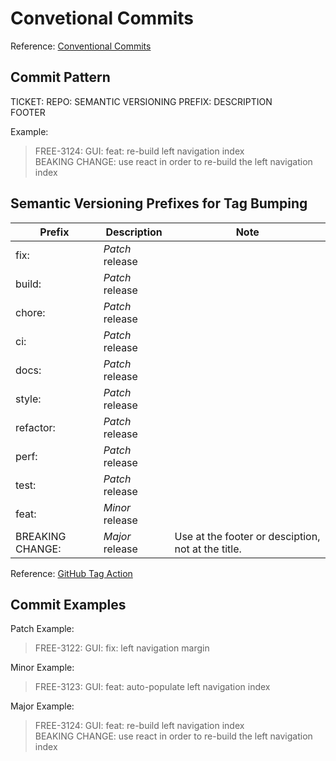 # Convetional Commits
Reference: [Conventional Commits](https://www.conventionalcommits.org/en/v1.0.0/)

## Commit Pattern
TICKET: REPO: SEMANTIC VERSIONING PREFIX: DESCRIPTION <br>
FOOTER

Example:

> FREE-3124: GUI: feat: re-build left navigation index <br>
> BEAKING CHANGE: use react in order to re-build the left navigation index

## Semantic Versioning Prefixes for Tag Bumping
| Prefix           | Description     | Note                                               |
| ---------------- | --------------- | -------------------------------------------------- |
| fix:             | *Patch* release |                                                    |
| build:           | *Patch* release |                                                    |
| chore:           | *Patch* release |                                                    |
| ci:              | *Patch* release |                                                    |
| docs:            | *Patch* release |                                                    |
| style:           | *Patch* release |                                                    |
| refactor:        | *Patch* release |                                                    |
| perf:            | *Patch* release |                                                    |
| test:            | *Patch* release |                                                    |
| feat:            | *Minor* release |                                                    |
| BREAKING CHANGE: | *Major* release | Use at the footer or desciption, not at the title. |
Reference: [GitHub Tag Action](https://github.com/marketplace/actions/github-tag#bumping)

## Commit Examples
Patch Example:
> FREE-3122: GUI: fix: left navigation margin

Minor Example:
> FREE-3123: GUI: feat: auto-populate left navigation index

Major Example: 
> FREE-3124: GUI: feat: re-build left navigation index <br>
> BEAKING CHANGE: use react in order to re-build the left navigation index
